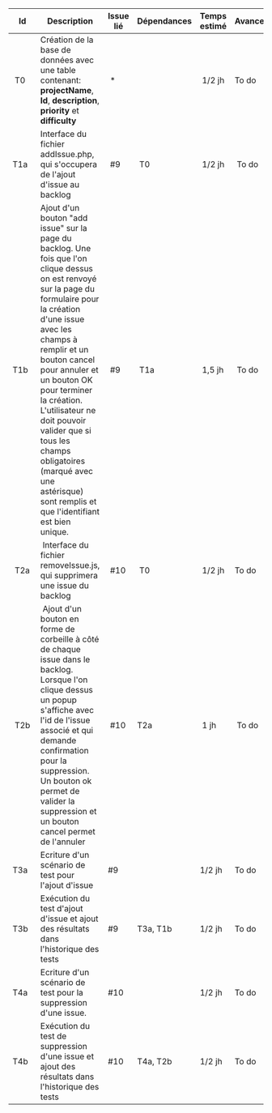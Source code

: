 | Id  | Description | Issue lié | Dépendances | Temps estimé | Avancement |
| --- | ----------- | --------- | ----------- | ------------ | ---------- |
| T0 | Création de la base de données avec une table contenant:</br> **projectName**, **Id**, **description**, **priority** et **difficulty**</br>   | * |  | 1/2 jh | To do |
| T1a | Interface du fichier addIssue.php, qui s'occupera de l'ajout d'issue au backlog | #9 | T0 | 1/2 jh | To do |
| T1b | Ajout d'un bouton "add issue" sur la page du backlog. Une fois que l'on clique dessus on est renvoyé sur la page du formulaire pour la création d'une issue avec les champs à remplir et un bouton cancel pour annuler et un bouton OK pour terminer la création. L'utilisateur ne doit pouvoir valider que si tous les champs obligatoires (marqué avec une astérisque) sont remplis et que l'identifiant est bien unique.| #9 | T1a | 1,5 jh | To do |
| T2a | Interface du fichier removeIssue.js, qui supprimera une issue du backlog | #10 | T0 | 1/2 jh | To do |
| T2b | Ajout d'un bouton en forme de corbeille à côté de chaque issue dans le backlog. Lorsque l'on clique dessus un popup s'affiche avec l'id de l'issue associé et qui demande confirmation pour la suppression. Un bouton ok permet de valider la suppression et un bouton cancel permet de l'annuler | #10 |T2a | 1 jh | To do |
| T3a | Ecriture d'un scénario de test pour l'ajout d'issue | #9 |  | 1/2 jh | To do |
| T3b | Exécution du test d'ajout d'issue  et ajout des résultats dans l'historique des tests| #9 | T3a, T1b| 1/2 jh | To do |
| T4a | Ecriture d'un scénario de test pour la suppression d'une issue. | #10 |  | 1/2 jh | To do |
| T4b | Exécution du test de suppression d'une issue et ajout des résultats dans l'historique des tests | #10 | T4a, T2b| 1/2 jh | To do |
